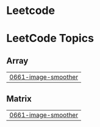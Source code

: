 # Leetcode
<!---LeetCode Topics Start-->
# LeetCode Topics
## Array
|  |
| ------- |
| [0661-image-smoother](https://github.com/Firakef1/CSEC-CPD-Leetcode-Solutions/tree/master/0661-image-smoother) |
## Matrix
|  |
| ------- |
| [0661-image-smoother](https://github.com/Firakef1/CSEC-CPD-Leetcode-Solutions/tree/master/0661-image-smoother) |
<!---LeetCode Topics End-->